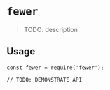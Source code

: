 # `fewer`

> TODO: description

## Usage

```
const fewer = require('fewer');

// TODO: DEMONSTRATE API
```
